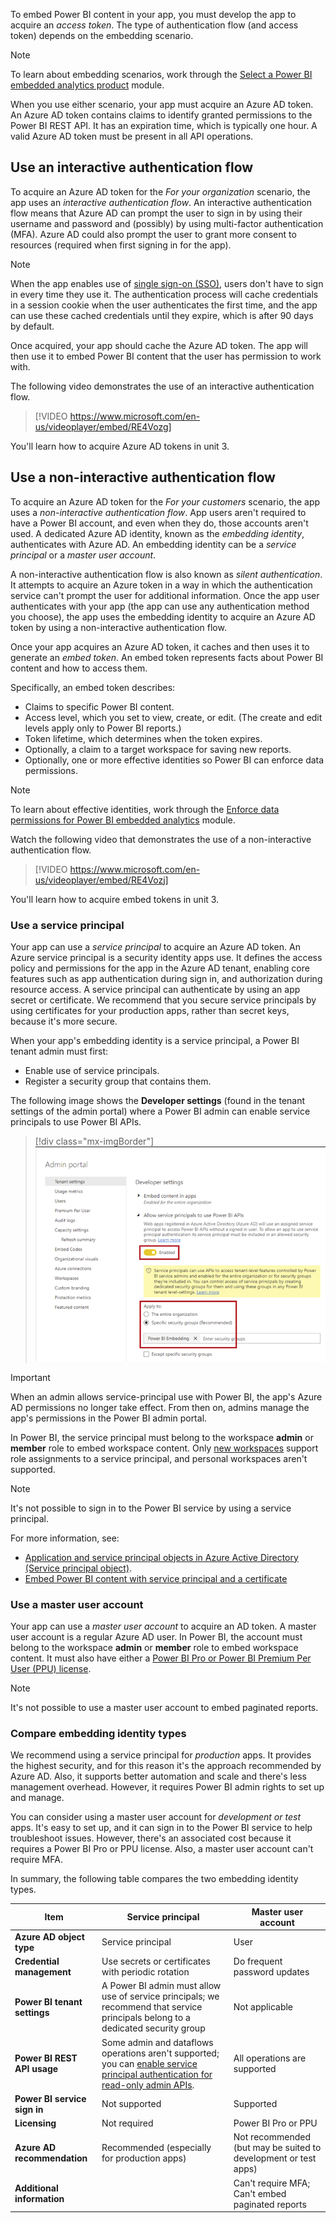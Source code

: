 To embed Power BI content in your app, you must develop the app to acquire an *access token*. The type of authentication flow (and access token) depends on the embedding scenario.

> [!NOTE]
> To learn about embedding scenarios, work through the [Select a Power BI embedded analytics product](/training/modules/power-bi-embedded-select/?azure-portal=true) module.

When you use either scenario, your app must acquire an Azure AD token. An Azure AD token contains claims to identify granted permissions to the Power BI REST API. It has an expiration time, which is typically one hour. A valid Azure AD token must be present in all API operations.

## Use an interactive authentication flow

To acquire an Azure AD token for the *For your organization* scenario, the app uses an *interactive authentication flow*. An interactive authentication flow means that Azure AD can prompt the user to sign in by using their username and password and (possibly) by using multi-factor authentication (MFA). Azure AD could also prompt the user to grant more consent to resources (required when first signing in for the app).

> [!NOTE]
> When the app enables use of [single sign-on (SSO)](/azure/active-directory/manage-apps/what-is-single-sign-on/?azure-portal=true), users don't have to sign in every time they use it. The authentication process will cache credentials in a session cookie when the user authenticates the first time, and the app can use these cached credentials until they expire, which is after 90 days by default.

Once acquired, your app should cache the Azure AD token. The app will then use it to embed Power BI content that the user has permission to work with.

The following video demonstrates the use of an interactive authentication flow.

> [!VIDEO https://www.microsoft.com/en-us/videoplayer/embed/RE4Vozg]

You'll learn how to acquire Azure AD tokens in unit 3.

## Use a non-interactive authentication flow

To acquire an Azure AD token for the *For your customers* scenario, the app uses a *non-interactive authentication flow*. App users aren't required to have a Power BI account, and even when they do, those accounts aren't used. A dedicated Azure AD identity, known as the *embedding identity*, authenticates with Azure AD. An embedding identity can be a *service principal* or a *master user account*.

A non-interactive authentication flow is also known as *silent authentication*. It attempts to acquire an Azure token in a way in which the authentication service can't prompt the user for additional information. Once the app user authenticates with your app (the app can use any authentication method you choose), the app uses the embedding identity to acquire an Azure AD token by using a non-interactive authentication flow.

Once your app acquires an Azure AD token, it caches and then uses it to generate an *embed token*. An embed token represents facts about Power BI content and how to access them.

Specifically, an embed token describes:

- Claims to specific Power BI content.
- Access level, which you set to view, create, or edit. (The create and edit levels apply only to Power BI reports.)
- Token lifetime, which determines when the token expires.
- Optionally, a claim to a target workspace for saving new reports.
- Optionally, one or more effective identities so Power BI can enforce data permissions.

> [!NOTE]
> To learn about effective identities, work through the [Enforce data permissions for Power BI embedded analytics](/training/modules/power-bi-embedded-permissions-analytics/?azure-portal=true) module.

Watch the following video that demonstrates the use of a non-interactive authentication flow.

> [!VIDEO https://www.microsoft.com/en-us/videoplayer/embed/RE4Vozj]

You'll learn how to acquire embed tokens in unit 3.

### Use a service principal

Your app can use a *service principal* to acquire an Azure AD token. An Azure service principal is a security identity apps use. It defines the access policy and permissions for the app in the Azure AD tenant, enabling core features such as app authentication during sign in, and authorization during resource access. A service principal can authenticate by using an app secret or certificate. We recommend that you secure service principals by using certificates for your production apps, rather than secret keys, because it's more secure.

When your app's embedding identity is a service principal, a Power BI tenant admin must first:

- Enable use of service principals.
- Register a security group that contains them.

The following image shows the **Developer settings** (found in the tenant settings of the admin portal) where a Power BI admin can enable service principals to use Power BI APIs.

> [!div class="mx-imgBorder"]
> [![Screenshot shows the Developer settings with the use of service principals enabled.](../media/power-bi-tenant-settings-developer-settings.png)](../media/power-bi-tenant-settings-developer-settings.png#lightbox)

> [!IMPORTANT]
> When an admin allows service-principal use with Power BI, the app's Azure AD permissions no longer take effect. From then on, admins manage the app's permissions in the Power BI admin portal.

In Power BI, the service principal must belong to the workspace **admin** or **member** role to embed workspace content. Only [new workspaces](/power-bi/collaborate-share/service-create-the-new-workspaces/?azure-portal=true) support role assignments to a service principal, and personal workspaces aren't supported.

> [!NOTE]
> It's not possible to sign in to the Power BI service by using a service principal.

For more information, see:

- [Application and service principal objects in Azure Active Directory (Service principal object)](/azure/active-directory/develop/app-objects-and-service-principals?azure-portal=true#service-principal-object).
- [Embed Power BI content with service principal and a certificate](/power-bi/developer/embedded/embed-service-principal-certificate/?azure-portal=true)

### Use a master user account

Your app can use a *master user account* to acquire an AD token. A master user account is a regular Azure AD user. In Power BI, the account must belong to the workspace **admin** or **member** role to embed workspace content. It must also have either a [Power BI Pro or Power BI Premium Per User (PPU) license](/power-bi/fundamentals/service-features-license-type#licenses-and-license-types/?azure-portal=true).

> [!NOTE]
> It's not possible to use a master user account to embed paginated reports.

### Compare embedding identity types

We recommend using a service principal for *production* apps. It provides the highest security, and for this reason it's the approach recommended by Azure AD. Also, it supports better automation and scale and there's less management overhead. However, it requires Power BI admin rights to set up and manage.

You can consider using a master user account for *development or test* apps. It's easy to set up, and it can sign in to the Power BI service to help troubleshoot issues. However, there's an associated cost because it requires a Power BI Pro or PPU license. Also, a master user account can't require MFA.

In summary, the following table compares the two embedding identity types.

| Item | Service principal | Master user account |
|-|-------------------|---------------------|
| **Azure AD object type** | Service principal | User |
| **Credential management** | Use secrets or certificates with periodic rotation | Do frequent password updates |
| **Power BI tenant settings** | A Power BI admin must allow use of service principals; we recommend that service principals belong to a dedicated security group | Not applicable |
| **Power BI REST API usage**  | Some admin and dataflows operations aren't supported; you can [enable service principal authentication for read-only admin APIs](/power-bi/enterprise/read-only-apis-service-principal-authentication/?azure-portal=true). | All operations are supported |
| **Power BI service sign in** | Not supported | Supported |
| **Licensing** | Not required | Power BI Pro or PPU |
| **Azure AD recommendation**  | Recommended (especially for production apps) | Not recommended (but may be suited to development or test apps) |
| **Additional information** | | Can't require MFA; Can't embed paginated reports |
